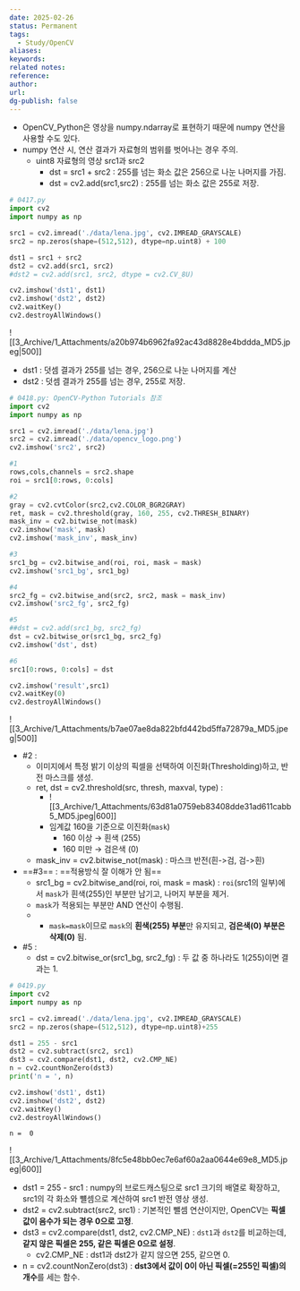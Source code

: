 ```yaml
---
date: 2025-02-26
status: Permanent
tags: 
  - Study/OpenCV
aliases: 
keywords: 
related notes: 
reference: 
author: 
url: 
dg-publish: false
---
```



- OpenCV_Python은 영상을 numpy.ndarray로 표현하기 때문에 numpy 연산을 사용할 수도 있다.
- numpy 연산 시, 연산 결과가 자료형의 범위를 벗어나는 경우 주의.
	- uint8 자료형의 영상 src1과 src2
		- dst = src1 + src2 : 255를 넘는 화소 값은 256으로 나눈 나머지를 가짐.
		- dst = cv2.add(src1,src2) : 255를 넘는 화소 값은 255로 저장.

```python
# 0417.py
import cv2
import numpy as np

src1 = cv2.imread('./data/lena.jpg', cv2.IMREAD_GRAYSCALE)
src2 = np.zeros(shape=(512,512), dtype=np.uint8) + 100

dst1 = src1 + src2
dst2 = cv2.add(src1, src2)
#dst2 = cv2.add(src1, src2, dtype = cv2.CV_8U)

cv2.imshow('dst1', dst1)
cv2.imshow('dst2', dst2)
cv2.waitKey()
cv2.destroyAllWindows()
```
![[3_Archive/1_Attachments/a20b974b6962fa92ac43d8828e4bddda_MD5.jpeg|500]]
- dst1 : 덧셈 결과가 255를 넘는 경우, 256으로 나눈 나머지를 계산
- dst2 : 덧셈 결과가 255를 넘는 경우, 255로 저장.

```python
# 0418.py: OpenCV-Python Tutorials 참조
import cv2
import numpy as np

src1 = cv2.imread('./data/lena.jpg')
src2 = cv2.imread('./data/opencv_logo.png')
cv2.imshow('src2', src2)

#1
rows,cols,channels = src2.shape
roi = src1[0:rows, 0:cols]

#2
gray = cv2.cvtColor(src2,cv2.COLOR_BGR2GRAY)
ret, mask = cv2.threshold(gray, 160, 255, cv2.THRESH_BINARY)
mask_inv = cv2.bitwise_not(mask)
cv2.imshow('mask', mask)
cv2.imshow('mask_inv', mask_inv)

#3
src1_bg = cv2.bitwise_and(roi, roi, mask = mask)
cv2.imshow('src1_bg', src1_bg)

#4
src2_fg = cv2.bitwise_and(src2, src2, mask = mask_inv)
cv2.imshow('src2_fg', src2_fg)

#5
##dst = cv2.add(src1_bg, src2_fg)
dst = cv2.bitwise_or(src1_bg, src2_fg)
cv2.imshow('dst', dst)

#6
src1[0:rows, 0:cols] = dst

cv2.imshow('result',src1)
cv2.waitKey(0)
cv2.destroyAllWindows()
```
![[3_Archive/1_Attachments/b7ae07ae8da822bfd442bd5ffa72879a_MD5.jpeg|500]]
- #2 : 
	- 이미지에서 특정 밝기 이상의 픽셀을 선택하여 이진화(Thresholding)하고, 반전 마스크를 생성.
	- ret, dst = cv2.threshold(src, thresh, maxval, type) :
		- ![[3_Archive/1_Attachments/63d81a0759eb83408dde31ad611cabb5_MD5.jpeg|600]]
		- 임계값 160을 기준으로 이진화(`mask`)
			- 160 이상 → 흰색 (255)
			- 160 미만 → 검은색 (0)
	- mask_inv = cv2.bitwise_not(mask) : 마스크 반전(흰->검, 검->흰)
- ==#3== : ==적용방식 잘 이해가 안 됨==
	- src1_bg = cv2.bitwise_and(roi, roi, mask = mask) : `roi`(src1의 일부)에서 `mask`가 흰색(255)인 부분만 남기고, 나머지 부분을 제거.
	- `mask`가 적용되는 부분만 AND 연산이 수행됨.
	- - `mask=mask`이므로 `mask`의 **흰색(255) 부분**만 유지되고, **검은색(0) 부분은 삭제(0)** 됨.
- #5 :
	- dst = cv2.bitwise_or(src1_bg, src2_fg) : 두 값 중 하나라도 1(255)이면 결과는 1.

```python
# 0419.py
import cv2
import numpy as np

src1 = cv2.imread('./data/lena.jpg', cv2.IMREAD_GRAYSCALE)
src2 = np.zeros(shape=(512,512), dtype=np.uint8)+255

dst1 = 255 - src1
dst2 = cv2.subtract(src2, src1)
dst3 = cv2.compare(dst1, dst2, cv2.CMP_NE)
n = cv2.countNonZero(dst3)
print('n = ', n)

cv2.imshow('dst1', dst1)
cv2.imshow('dst2', dst2)
cv2.waitKey()
cv2.destroyAllWindows()
```

```output
n =  0
```
![[3_Archive/1_Attachments/8fc5e48bb0ec7e6af60a2aa0644e69e8_MD5.jpeg|600]]
- dst1 = 255 - src1 : numpy의 브로드캐스팅으로 src1 크기의 배열로 확장하고, src1의 각 화소와 뺼셈으로 계산하여 src1 반전 영상 생성.
- dst2 = cv2.subtract(src2, src1) : 기본적인 뺄셈 연산이지만, OpenCV는 **픽셀 값이 음수가 되는 경우 0으로 고정**.
- dst3 = cv2.compare(dst1, dst2, cv2.CMP_NE) : `dst1`과 `dst2`를 비교하는데, **같지 않은 픽셀은 255, 같은 픽셀은 0으로 설정**.
	- cv2.CMP_NE : dst1과 dst2가 같지 않으면 255, 같으면 0.
- n = cv2.countNonZero(dst3) : **dst3에서 값이 0이 아닌 픽셀(=255인 픽셀)의 개수**를 세는 함수.
 

